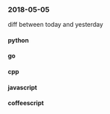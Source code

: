 ### 2018-05-05
diff between today and yesterday

#### python

#### go

#### cpp

#### javascript

#### coffeescript
